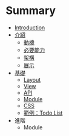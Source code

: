 # Summary

* [Introduction](README.md)
* [介紹](jie_shao.md)
   * [動機](dong_ji.md)
   * [必要能力](bi_yao_neng_li.md)
   * [架構](jia_gou.md)
   * [展示](zhan_shi.md)
* [基礎](ji_chu.md)
   * [Layout](layout.md)
   * [View](view.md)
   * [API](api.md)
   * [Module](module.md)
   * [CSS](css.md)
   * [範例：Todo List](fan_li_ff1a_todo_list.md)
* 進階
   * Module

